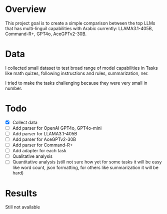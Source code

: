 # Overview

This project goal is to create a simple comparison between the top LLMs that has multi-linguil capabilities with Arabic currently: LLAMA3.1-405B, Command-R+, GPT4o, AceGPTv2-30B.

# Data
I collected small dataset to test broad range of model capabilities in Tasks like math quizes, following instructions and rules, summarization, ner.

I tried to make the tasks challenging because they were very small in number.

# Todo
- [x] Collect data
- [ ] Add parser for OpenAI GPT4o, GPT4o-mini
- [ ] Add parser for LLAMA3.1-405B
- [ ] Add parser for AceGPTv2-30B
- [ ] Add parser for Command-R+
- [ ] Add adapter for each task
- [ ] Qualitative analysis
- [ ] Quantitative analysis (still not sure how yet for some tasks it will be easy like word count, json formatting, for others like summarization it will be hard)

# Results
Still not available
